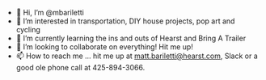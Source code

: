 - 👋 Hi, I’m @mbariletti
- 👀 I’m interested in transportation, DIY house projects, pop art and cycling
- 🌱 I’m currently learning the ins and outs of Hearst and Bring A Trailer
- 💞️ I’m looking to collaborate on everything! Hit me up! 
- 📫 How to reach me ... hit me up at matt.bariletti@hearst.com, Slack or a good ole phone call at 425-894-3066. 

<!---
mbariletti/mbariletti is a ✨ special ✨ repository because its `README.md` (this file) appears on your GitHub profile.
You can click the Preview link to take a look at your changes.
--->
